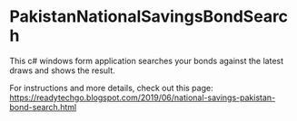 # PakistanNationalSavingsBondSearch
This c# windows form application searches your bonds against the latest draws and shows the result.

For instructions and more details, check out this page:
https://readytechgo.blogspot.com/2019/06/national-savings-pakistan-bond-search.html
